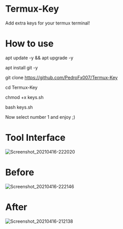 # Termux-Key
Add extra keys for your termux terminal!

# How to use

apt update -y && apt upgrade -y

apt install git -y

git clone https://github.com/PedroFx007/Termux-Key

cd Termux-Key

chmod +x keys.sh

bash keys.sh

Now select number 1 and enjoy ;)

# Tool Interface
![Screenshot_20210416-222020](https://user-images.githubusercontent.com/73764705/115097668-fa6a8280-9f01-11eb-8e9c-420e84c634b7.png)

# Before
![Screenshot_20210416-222146](https://user-images.githubusercontent.com/73764705/115097701-343b8900-9f02-11eb-8033-32864290fd21.png)

# After
![Screenshot_20210416-212138](https://user-images.githubusercontent.com/73764705/115095987-c3906e80-9ef9-11eb-83ea-9408a4108ce2.png)
